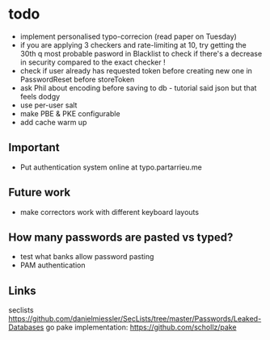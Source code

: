 # todo

* implement personalised typo-correcion (read paper on Tuesday)
* if you are applying 3 checkers and rate-limiting at 10, try getting the 30th q most probable pasword in Blacklist to check if there's a decrease in security compared to the exact checker !
* check if user already has requested token before creating new one in PasswordReset before storeToken
* ask Phil about encoding before saving to db - tutorial said json but that feels dodgy
* use per-user salt
* make PBE & PKE configurable
* add cache warm up

## Important

* Put authentication system online at typo.partarrieu.me

## Future work

* make correctors work with different keyboard layouts

## How many passwords are pasted vs typed?

* test what banks allow password pasting
* PAM authentication


## Links
seclists https://github.com/danielmiessler/SecLists/tree/master/Passwords/Leaked-Databases
go pake implementation: https://github.com/schollz/pake